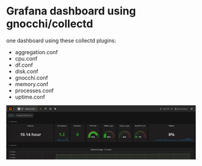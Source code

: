 # Grafana dashboard using gnocchi/collectd

one dashboard using these collectd plugins:

- aggregation.conf
- cpu.conf
- df.conf
- disk.conf
- gnocchi.conf
- memory.conf
- processes.conf
- uptime.conf

![alt text](https://raw.githubusercontent.com/nhicher/gnocchi-collectd/master/img/dashboard.png)
